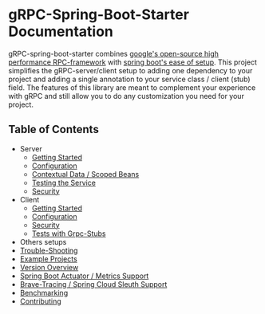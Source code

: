 # gRPC-Spring-Boot-Starter Documentation

gRPC-spring-boot-starter combines [google's open-source high performance RPC-framework](https://grpc.io) with
[spring boot's ease of setup](https://spring.io/projects/spring-boot).
This project simplifies the gRPC-server/client setup to adding one dependency to your project and adding a single
annotation to your service class / client (stub) field.
The features of this library are meant to complement your experience with gRPC and still allow you to do any
customization you need for your project.

## Table of Contents

- Server
  - [Getting Started](server/getting-started)
  - [Configuration](server/configuration)
  - [Contextual Data / Scoped Beans](server/contextual-data)
  - [Testing the Service](server/testing)
  - [Security](server/security)
- Client
  - [Getting Started](client/getting-started)
  - [Configuration](client/configuration)
  - [Security](client/security)
  - [Tests with Grpc-Stubs](client/testing)
- Others setups
- [Trouble-Shooting](trouble-shooting)
- [Example Projects](examples)
- [Version Overview](versions)
- [Spring Boot Actuator / Metrics Support](actuator)
- [Brave-Tracing / Spring Cloud Sleuth Support](brave)
- [Benchmarking](benchmarking)
- [Contributing](contributions)
